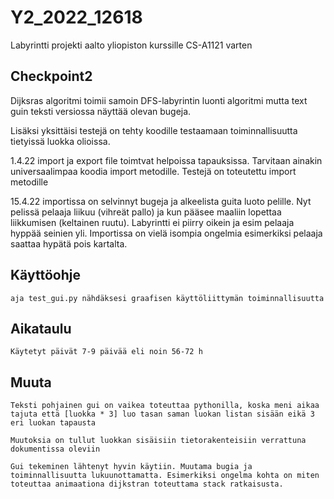 # Y2_2022_12618

Labyrintti projekti aalto yliopiston kurssille CS-A1121 varten


## Checkpoint2

   Dijksras algoritmi toimii samoin DFS-labyrintin luonti algoritmi mutta text guin teksti versiossa näyttää olevan bugeja. 

   Lisäksi yksittäisi testejä on tehty koodille testaamaan toiminnallisuutta tietyissä luokka olioissa.

   1.4.22 import ja export file toimtvat helpoissa tapauksissa. Tarvitaan ainakin universaalimpaa koodia import metodille. Testejä on toteutettu import metodille  

   15.4.22 importissa on selvinnyt bugeja ja alkeelista guita luoto pelille. Nyt pelissä pelaaja liikuu (vihreät pallo) ja kun pääsee maaliin lopettaa liikkumisen (keltainen ruutu). Labyrintti ei piirry oikein ja esim pelaaja hyppää seinien yli. Importissa on vielä isompia ongelmia esimerkiksi pelaaja saattaa hypätä pois kartalta.

## Käyttöohje
    
    aja test_gui.py nähdäksesi graafisen käyttöliittymän toiminnallisuutta

## Aikataulu

    Käytetyt päivät 7-9 päivää eli noin 56-72 h
   
## Muuta
    Teksti pohjainen gui on vaikea toteuttaa pythonilla, koska meni aikaa tajuta että [luokka * 3] luo tasan saman luokan listan sisään eikä 3 eri luokan tapausta

    Muutoksia on tullut luokkan sisäisiin tietorakenteisiin verrattuna dokumentissa oleviin

    Gui tekeminen lähtenyt hyvin käytiin. Muutama bugia ja toiminnallisuutta lukuunottamatta. Esimerkiksi ongelma kohta on miten toteuttaa animaationa dijkstran toteuttama stack ratkaisusta.


    
